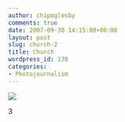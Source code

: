 ```yaml
---
author: chipoglesby
comments: true
date: 2007-09-30 14:15:00+00:00
layout: post
slug: church-2
title: Church
wordpress_id: 170
categories:
- Photojournalism
---
```


[![](http://bp2.blogger.com/_GlcbreYSTwI/Rv-vt4J--WI/AAAAAAAAAI0/BE2KMhk0-cg/s320/0930071015-782321.jpg)](http://bp2.blogger.com/_GlcbreYSTwI/Rv-vt4J--WI/AAAAAAAAAI0/BE2KMhk0-cg/s1600-h/0930071015-782321.jpg)

3
